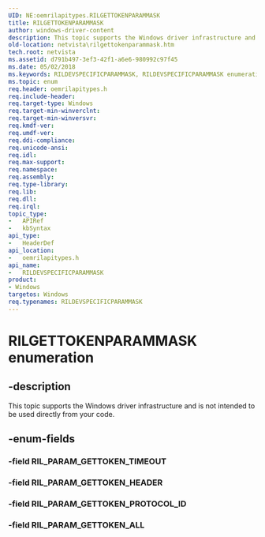 ```yaml
---
UID: NE:oemrilapitypes.RILGETTOKENPARAMMASK
title: RILGETTOKENPARAMMASK
author: windows-driver-content
description: This topic supports the Windows driver infrastructure and is not intended to be used directly from your code.
old-location: netvista\rilgettokenparammask.htm
tech.root: netvista
ms.assetid: d791b497-3ef3-42f1-a6e6-980992c97f45
ms.date: 05/02/2018
ms.keywords: RILDEVSPECIFICPARAMMASK, RILDEVSPECIFICPARAMMASK enumeration [Network Drivers Starting with Windows Vista], RILGETTOKENPARAMMASK, RILGETTOKENPARAMMASK enumeration [Network Drivers Starting with Windows Vista], RIL_PARAM_GETTOKEN_ALL, RIL_PARAM_GETTOKEN_HEADER, RIL_PARAM_GETTOKEN_PROTOCOL_ID, RIL_PARAM_GETTOKEN_TIMEOUT, netvista.rilgettokenparammask, oemrilapitypes/RILGETTOKENPARAMMASK, oemrilapitypes/RIL_PARAM_GETTOKEN_ALL, oemrilapitypes/RIL_PARAM_GETTOKEN_HEADER, oemrilapitypes/RIL_PARAM_GETTOKEN_PROTOCOL_ID, oemrilapitypes/RIL_PARAM_GETTOKEN_TIMEOUT
ms.topic: enum
req.header: oemrilapitypes.h
req.include-header: 
req.target-type: Windows
req.target-min-winverclnt: 
req.target-min-winversvr: 
req.kmdf-ver: 
req.umdf-ver: 
req.ddi-compliance: 
req.unicode-ansi: 
req.idl: 
req.max-support: 
req.namespace: 
req.assembly: 
req.type-library: 
req.lib: 
req.dll: 
req.irql: 
topic_type:
-	APIRef
-	kbSyntax
api_type:
-	HeaderDef
api_location:
-	oemrilapitypes.h
api_name:
-	RILDEVSPECIFICPARAMMASK
product:
- Windows
targetos: Windows
req.typenames: RILDEVSPECIFICPARAMMASK
---
```


# RILGETTOKENPARAMMASK enumeration


## -description


This topic supports the Windows driver infrastructure and is not intended to be used directly from your code.


## -enum-fields




### -field RIL_PARAM_GETTOKEN_TIMEOUT


### -field RIL_PARAM_GETTOKEN_HEADER


### -field RIL_PARAM_GETTOKEN_PROTOCOL_ID


### -field RIL_PARAM_GETTOKEN_ALL

